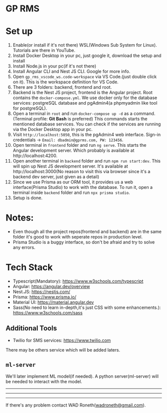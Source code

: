 # GP RMS

# Set up

1. Enable(or install if it's not there) WSL(Windows Sub System for Linux). Tutorials are there in YouTube.
2. Install Docker Desktop in your pc, just google it, download the setup and install
3. Install Node.js in your pc(if it's not there)
4. Install Angular CLI and Nest JS CLI. Google for more info.
5. Open `gp_rms_vscode_ws.code-workspace` via VS Code.(just double click on it). This is the workspace definition for VS Code.
6. There are 3 folders: backend, frontend and root.
7. Backend is the Nest JS project, frontend is the Angular project. Root contains the `docker-compose.yml`. We use docker only for the database services: postgreSQL database and pgAdmin4(a phpmyadmin like tool for postgreSQL).
8. Open a terminal in `root` and run `docker-compose up -d` as a command.(Terminal profile: **Git Bash** is preferred) This commands starts the mentioned database services. You can check if the services are running via the Docker Desktop app in your pc.
9. Visit `http://localhost:5050`, this is the pgAdmin4 web interface. Sign-in credentials -> `Email: dbadmin@gprms.com, PW: 123456`.
10. Open terminal in `frontend` folder and run `ng serve`. This starts the Angular development server. Which probably is available at http://localhost:4200.
11. Open another terminal in `backend` folder and run `npm run start:dev`. This will spin up Nest JS development server. It's available at http://localhost:3000(No reason to visit this via browser since it's a backend dev server, just given as a detail)
12. Since we use Prisma as our ORM tool, it provides us a web interface(Prisma Studio) to work with the database. To run it, open a terminal inside `backend` folder and run `npx prisma studio`.
13. Setup is done.

# Notes:

- Even though all the project repos(frontend and backend) are in the same folder it's good to work with seperate repos in production level.
- Prisma Studio is a buggy interface, so don't be afraid and try to solve any errors.

# Tech Stack

- Typescript(Mandatory): https://www.w3schools.com/typescript
- Angular: https://angular.dev/overview
- Nest.JS: https://nestjs.com/
- Prisma: https://www.prisma.io/
- Material UI: https://material.angular.dev
- Sass(No need to learn in-depth,it's just CSS with some enhancements.): https://www.w3schools.com/sass

## Additional Tools

- Twilio for SMS services: https://www.twilio.com

There may be others service which will be added laters.

## `ml-server`

We'll later implement ML model(if needed). A python server(ml-server) will be needed to interact with the model.

---

---

---

If there's any problem contact WAD Roneth(wadroneth@gmail.com).
